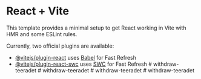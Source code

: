 # React + Vite

This template provides a minimal setup to get React working in Vite with HMR and some ESLint rules.

Currently, two official plugins are available:

- [@vitejs/plugin-react](https://github.com/vitejs/vite-plugin-react/blob/main/packages/plugin-react/README.md) uses [Babel](https://babeljs.io/) for Fast Refresh
- [@vitejs/plugin-react-swc](https://github.com/vitejs/vite-plugin-react-swc) uses [SWC](https://swc.rs/) for Fast Refresh
#   w i t h d r a w - t e e r a d e t  
 #   w i t h d r a w - t e e r a d e t  
 #   w i t h d r a w - t e e r a d e t  
 #   w i t h d r a w - t e e r a d e t  
 
